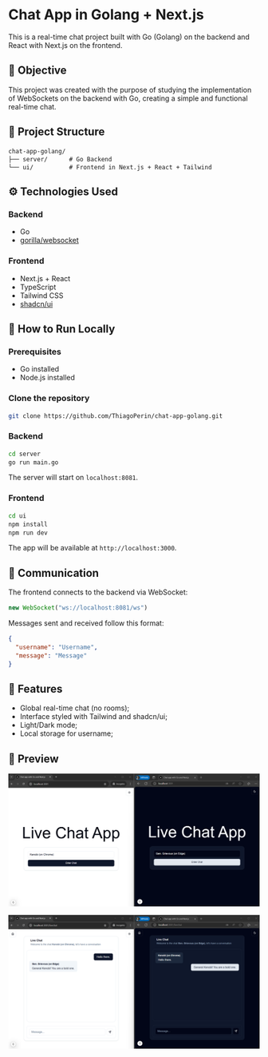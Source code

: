 
# Chat App in Golang + Next.js

This is a real-time chat project built with Go (Golang) on the backend and React with Next.js on the frontend.
## 🧠 Objective

This project was created with the purpose of studying the implementation of WebSockets on the backend with Go, creating a simple and functional real-time chat.

## 📁 Project Structure

```
chat-app-golang/
├── server/      # Go Backend
└── ui/          # Frontend in Next.js + React + Tailwind
```

## ⚙️ Technologies Used

### Backend
- Go
- [gorilla/websocket](https://github.com/gorilla/websocket)

### Frontend
- Next.js + React
- TypeScript
- Tailwind CSS
- [shadcn/ui](https://ui.shadcn.dev)

## 🚀 How to Run Locally

### Prerequisites
- Go installed
- Node.js installed

### Clone the repository

```bash
git clone https://github.com/ThiagoPerin/chat-app-golang.git
```

### Backend

```bash
cd server
go run main.go
```

The server will start on `localhost:8081`.

### Frontend

```bash
cd ui
npm install
npm run dev
```

The app will be available at `http://localhost:3000`.

## 🔌 Communication

The frontend connects to the backend via WebSocket:
```ts
new WebSocket("ws://localhost:8081/ws")
```

Messages sent and received follow this format:
```json
{
  "username": "Username",
  "message": "Message"
}
```

## 💬 Features

- Global real-time chat (no rooms);
- Interface styled with Tailwind and shadcn/ui;
- Light/Dark mode;
- Local storage for username;

## 📸 Preview

![User selection Screenshot](./assets/username-page.png)

![User selection Screenshot](./assets/livechat-page.png)
